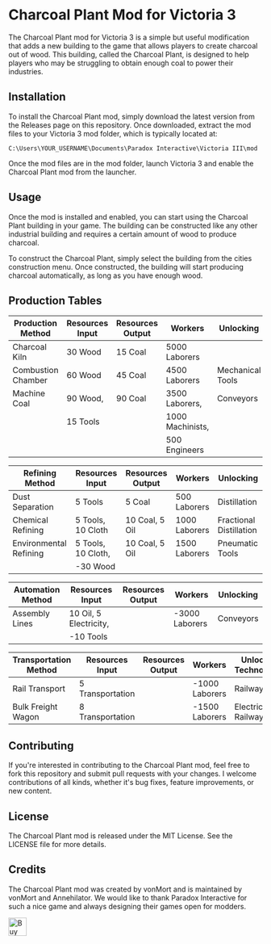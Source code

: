 # Charcoal Plant Mod for Victoria 3

The Charcoal Plant mod for Victoria 3 is a simple but useful modification that adds a new building to the game that allows players to create charcoal out of wood. This building, called the Charcoal Plant, is designed to help players who may be struggling to obtain enough coal to power their industries.

## Installation

To install the Charcoal Plant mod, simply download the latest version from the Releases page on this repository. Once downloaded, extract the mod files to your Victoria 3 mod folder, which is typically located at:

```
C:\Users\YOUR_USERNAME\Documents\Paradox Interactive\Victoria III\mod
```

Once the mod files are in the mod folder, launch Victoria 3 and enable the Charcoal Plant mod from the launcher.

## Usage

Once the mod is installed and enabled, you can start using the Charcoal Plant building in your game. The building can be constructed like any other industrial building and requires a certain amount of wood to produce charcoal.

To construct the Charcoal Plant, simply select the building from the cities construction menu. Once constructed, the building will start producing charcoal automatically, as long as you have enough wood.

## Production Tables

| Production Method      | Resources Input        | Resources Output | Workers          | Unlocking               | 
|------------------------|------------------------|------------------|------------------|-------------------------|
| Charcoal Kiln          | 30 Wood                | 15 Coal          | 5000 Laborers    |                         |
| Combustion Chamber     | 60 Wood                | 45 Coal          | 4500 Laborers    | Mechanical Tools        |
| Machine Coal           | 90 Wood,               | 90 Coal          | 3500 Laborers,   | Conveyors               |
|                        | 15 Tools               |                  | 1000 Machinists, |                         |
|                        |                        |                  | 500 Engineers    |                         |
    
    
| Refining Method        | Resources Input        | Resources Output | Workers          | Unlocking               |
|------------------------|------------------------|------------------|------------------|-------------------------|
| Dust Separation        | 5 Tools                | 5 Coal           | 500 Laborers     | Distillation            |
| Chemical Refining      | 5 Tools, 10 Cloth      | 10 Coal, 5 Oil   | 1000 Laborers    | Fractional Distillation |
| Environmental Refining | 5 Tools, 10 Cloth,     | 10 Coal, 5 Oil   | 1500 Laborers    | Pneumatic Tools         |
|                        | -30 Wood               |                  |                  |                         |


| Automation Method      | Resources Input        | Resources Output | Workers          | Unlocking               |
|------------------------|------------------------|------------------|------------------|-------------------------|
| Assembly Lines         | 10 Oil, 5 Electricity, |                  | -3000 Laborers   | Conveyors               |
|                        | -10 Tools         

| Transportation Method  | Resources Input        | Resources Output | Workers          | Unlocking Technologies  |
|------------------------|------------------------|------------------|------------------|-------------------------|
| Rail Transport         | 5 Transportation       |                  | -1000 Laborers   | Railways                |
| Bulk Freight Wagon     | 8 Transportation       |                  | -1500 Laborers   | Electric Railways       |


## Contributing

If you're interested in contributing to the Charcoal Plant mod, feel free to fork this repository and submit pull requests with your changes. I welcome contributions of all kinds, whether it's bug fixes, feature improvements, or new content.

## License

The Charcoal Plant mod is released under the MIT License. See the LICENSE file for more details.

## Credits

The Charcoal Plant mod was created by vonMort and is maintained by vonMort and Annehilator. We would like to thank Paradox Interactive for such a nice game and always designing their games open for modders.

<a href='https://ko-fi.com/O4O5KT0QC' target='_blank'><img height='36' style='border:0px;height:36px;' src='https://storage.ko-fi.com/cdn/kofi3.png?v=3' border='0' alt='Buy Me a Coffee at ko-fi.com' /></a>
